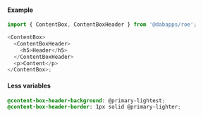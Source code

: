 #### Example

```js
import { ContentBox, ContentBoxHeader } from '@dabapps/roe';

<ContentBox>
  <ContentBoxHeader>
    <h5>Header</h5>
  </ContentBoxHeader>
  <p>Content</p>
</ContentBox>;
```

#### Less variables

```css
@content-box-header-background: @primary-lightest;
@content-box-header-border: 1px solid @primary-lighter;
```
